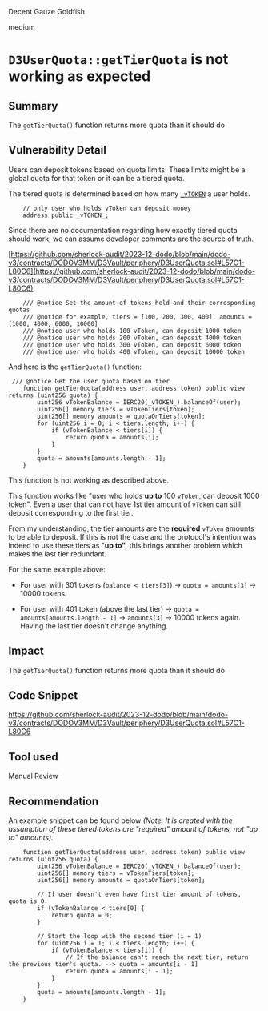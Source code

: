 Decent Gauze Goldfish

medium

# `D3UserQuota::getTierQuota` is not working as expected

## Summary
The `getTierQuota()` function returns more quota than it should do

## Vulnerability Detail
Users can deposit tokens based on quota limits. These limits might be a global quota for that token or it can be a tiered quota.

The tiered quota is determined based on how many [`_vTOKEN`](https://github.com/sherlock-audit/2023-12-dodo/blob/main/dodo-v3/contracts/DODOV3MM/D3Vault/periphery/D3UserQuota.sol#L16C1-L17C29) a user holds.

```solidity
    // only user who holds vToken can deposit money
    address public _vTOKEN_;
```

Since there are no documentation regarding how exactly tiered quota should work, we can assume developer comments are the source of truth.

[https://github.com/sherlock-audit/2023-12-dodo/blob/main/dodo-v3/contracts/DODOV3MM/D3Vault/periphery/D3UserQuota.sol#L57C1-L80C6](https://github.com/sherlock-audit/2023-12-dodo/blob/main/dodo-v3/contracts/DODOV3MM/D3Vault/periphery/D3UserQuota.sol#L57C1-L80C6)

```solidity
    /// @notice Set the amount of tokens held and their corresponding quotas
    /// @notice for example, tiers = [100, 200, 300, 400], amounts = [1000, 4000, 6000, 10000]
    /// @notice user who holds 100 vToken, can deposit 1000 token
    /// @notice user who holds 200 vToken, can deposit 4000 token
    /// @notice user who holds 300 vToken, can deposit 6000 token
    /// @notice user who holds 400 vToken, can deposit 10000 token
```

And here is the `getTierQuota()` function:

```solidity
 /// @notice Get the user quota based on tier
    function getTierQuota(address user, address token) public view returns (uint256 quota) {
        uint256 vTokenBalance = IERC20(_vTOKEN_).balanceOf(user);
        uint256[] memory tiers = vTokenTiers[token];
        uint256[] memory amounts = quotaOnTiers[token];
        for (uint256 i = 0; i < tiers.length; i++) {
            if (vTokenBalance < tiers[i]) {
                return quota = amounts[i];
            }
        }
        quota = amounts[amounts.length - 1];
    }
```

This function is not working as described above.

This function works like "user who holds **up to** 100 `vToken`, can deposit 1000 token". Even a user that can not have 1st tier amount of `vToken` can still deposit corresponding to the first tier.

From my understanding, the tier amounts are the **required** `vToken` amounts to be able to deposit. If this is not the case and the protocol's intention was indeed to use these tiers as "**up to",** this brings another problem which makes the last tier redundant.

For the same example above:

* For user with 301 tokens (`balance < tiers[3]`) -&gt; `quota = amounts[3]` -&gt; 10000 tokens.
    
* For user with 401 token (above the last tier) -&gt; `quota = amounts[amounts.length - 1]` -&gt; `amounts[3]` -&gt; 10000 tokens again. Having the last tier doesn't change anything.

## Impact
The `getTierQuota()` function returns more quota than it should do

## Code Snippet
https://github.com/sherlock-audit/2023-12-dodo/blob/main/dodo-v3/contracts/DODOV3MM/D3Vault/periphery/D3UserQuota.sol#L57C1-L80C6

## Tool used

Manual Review

## Recommendation
An example snippet can be found below _(Note: It is created with the assumption of these tiered tokens are "required" amount of tokens, not "up to" amounts)._

```solidity
    function getTierQuota(address user, address token) public view returns (uint256 quota) {
        uint256 vTokenBalance = IERC20(_vTOKEN_).balanceOf(user);
        uint256[] memory tiers = vTokenTiers[token];
        uint256[] memory amounts = quotaOnTiers[token];
        
        // If user doesn't even have first tier amount of tokens, quota is 0.
        if (vTokenBalance < tiers[0] {
            return quota = 0;
        }
         
        // Start the loop with the second tier (i = 1)
        for (uint256 i = 1; i < tiers.length; i++) {
            if (vTokenBalance < tiers[i]) {
                // If the balance can't reach the next tier, return the previous tier's quota. --> quota = amounts[i - 1]
                return quota = amounts[i - 1];
            }
        }
        quota = amounts[amounts.length - 1];
    }
```